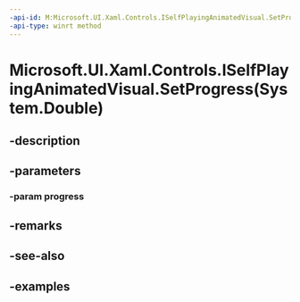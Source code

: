 ```yaml
---
-api-id: M:Microsoft.UI.Xaml.Controls.ISelfPlayingAnimatedVisual.SetProgress(System.Double)
-api-type: winrt method
---
```


# Microsoft.UI.Xaml.Controls.ISelfPlayingAnimatedVisual.SetProgress(System.Double)

<!--
public void SetProgress (double progress);
-->


## -description

## -parameters

### -param progress

## -remarks

## -see-also

## -examples


